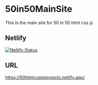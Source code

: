 # 50in50MainSite
This is the main site for 50 in 50 html css js
## Netlify
[![Netlify Status](https://api.netlify.com/api/v1/badges/72fa54af-3d24-408e-a7de-c1c11aab25fe/deploy-status)](https://app.netlify.com/sites/50htmlcssjsprojects/deploys)

## URL
https://50htmlcssjsprojects.netlify.app/